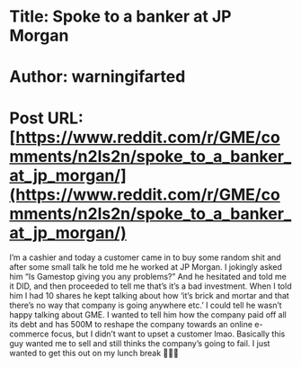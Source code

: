 # Title: Spoke to a banker at JP Morgan
# Author: warningifarted
# Post URL: [https://www.reddit.com/r/GME/comments/n2ls2n/spoke_to_a_banker_at_jp_morgan/](https://www.reddit.com/r/GME/comments/n2ls2n/spoke_to_a_banker_at_jp_morgan/)


I’m a cashier and today a customer came in to buy some random shit and after some small talk he told me he worked at JP Morgan. I jokingly asked him “Is Gamestop giving you any problems?” And he hesitated and told me it DID, and then proceeded to tell me that’s it’s a bad investment. When I told him I had 10 shares he kept talking about how ‘it’s brick and mortar and that there’s no way that company is going anywhere etc.’ I could tell he wasn’t happy talking about GME. I wanted to tell him how the company paid off all its debt and has 500M to reshape the company towards an online e-commerce focus, but I didn’t want to upset a customer lmao. Basically this guy wanted me to sell and still thinks the company’s going to fail. I just wanted to get this out on my lunch break 🚀🚀🚀